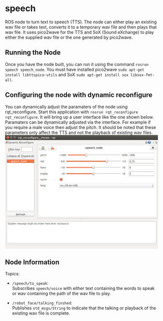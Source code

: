 # speech
ROS node to turn text to speech (TTS). The node can either play an existing wav file or takes text, converts it to a temporary wav file and then plays that wav file. It uses pico2wave for the TTS and SoX (Sound eXchange) to play either the supplied wav file or the one generated by pico2wave.

## Running the Node

Once you have the node built, you can run it using the command `rosrun speech speech_node`. You must have installed pico2wave `sudo apt-get install libttspico-utils` and SoX `sudo apt-get install sox libsox-fmt-all`.

## Configuring the node with dynamic reconfigure

You can dynamically adjust the paramaters of the node using rqt_reconfigure. Start this application with `rosrun rqt_reconfigure rqt_reconfigure`. It will bring up a user interface like the one shown below. Paramaters can be dynamically adjusted via the interface. For example if you require a male voice then adjust the pitch. It should be noted that these parameters only affect the TTS and not the playback of existing wav files.
![rqt_reconfigure](reconfigure_speech_node.png)

## Node Information
Topics:

* `/speech/to_speak`:  
  Subscribes `speech/voice` with either text containing the words to speak or wav containing the path of the wav file to play.
  
* `/robot_face/talking_finshed`:  
  Publishes `std_msgs/String` to indicate that the talking or playback of the existing wav file is complete.
